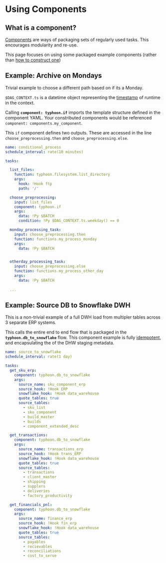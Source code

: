 # Using Components

## What is a component?

[Components][2] are ways of packaging sets of regularly used tasks. This encourages modularity and re-use.

This page focuses on using some packaged example components (rather than [how to construct one][2])

## Example: Archive on Mondays 

Trivial example to choose a different path based on if its a Monday.

`$DAG_CONTEXT.ts` is a datetime object representing the [timestamp][1] of runtime in the context. 

Calling **`component: typhoon.if`** imports the template structure defined in the component YAML. Your constributed components would be referenced `component: components.my_component`.

This `if` component defines two outputs. These are accessed in the line `choose_preprocessing.then` and `choose_preprocessing.else`.

```YAML
name: conditional_process
schedule_interval: rate(10 minutes)

tasks:

  list_files:
    function: typhoon.filesystem.list_directory
    args:
      hook: !Hook ftp
      path: '/'

  choose_preprocessing:
    input: list_files
    component: typhoon.if
    args:
      data: !Py $BATCH
      condition: !Py $DAG_CONTEXT.ts.weekday() == 0

  monday_processing_task:
    input: choose_preprocessing.then
    function: functions.my_process_monday
    args:
      data: !Py $BATCH


  otherday_processing_task:
    input: choose_preprocessing.else
    function: functions.my_process_other_day
    args:
      data: !Py $BATCH
      
  ...
```

## Example: Source DB to Snowflake DWH

This is a non-trivial example of a full DWH load from multipler tables across 3 separate ERP systems.

This calls the entire end to end flow that is packaged in the  **`typhoon.db_to_snowflake`** flow. This component example is fully [idempotent][3], and encapsulating the  of the DHW staging metadata.

```YAML
name: source_to_snowflake
schedule_interval: rate(1 day)

tasks:
  get_sku_erp:
    component: typhoon.db_to_snowflake
    args:
      source_name: sku_component_erp
      source_hook: !Hook ERP
      snowflake_hook: !Hook data_warehouse
      quote_tables: true
      source_tables:
        - sku_list
        - sku_component
        - build_master
        - builds
        - component_extended_desc

  get_transactions:
    component: typhoon.db_to_snowflake
    args:
      source_name: transactions_erp
      source_hook: !Hook trans_ERP
      snowflake_hook: !Hook data_warehouse
      quote_tables: true
      source_tables:
        - transactions
        - client_master
        - shipping
        - supplers
        - deliveries
        - factory_productivity

  get_financials_pnl:
    component: typhoon.db_to_snowflake
    args:
      source_name: finance_erp
      source_hook: !Hook fin_erp
      snowflake_hook: !Hook data_warehouse
      quote_tables: true
      source_tables:
        - payables
        - recievables
        - reconciliations
        - cost_to_serve
  
```

[1]:https://docs.python.org/3/library/datetime.html#datetime.datetime.weekday
[2]:../usage/components.md
[3]:https://medium.com/ssense-tech/lets-get-idempotence-right-59f227178bb8
